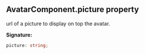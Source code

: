 
## AvatarComponent.picture property

url of a picture to display on top the avatar.

**Signature:**

```typescript
picture: string;
```
